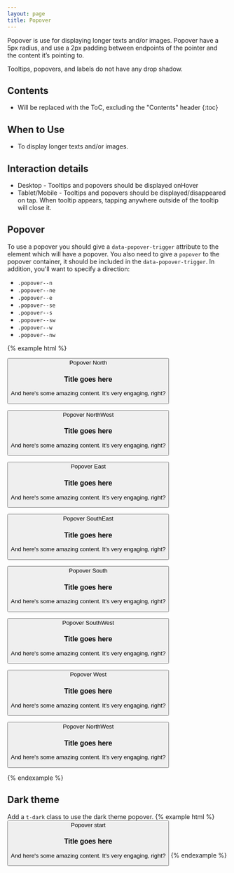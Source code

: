 ```yaml
---
layout: page
title: Popover
---
```


Popover is use for displaying longer texts and/or images. Popover have a 5px radius, and use a 2px padding between endpoints of the pointer and the content it’s pointing to.

Tooltips, popovers, and labels do not have any drop shadow.

## Contents

* Will be replaced with the ToC, excluding the "Contents" header
{:toc}

## When to Use

- To display longer texts and/or images.

## Interaction details

- Desktop - Tooltips and popovers should be displayed onHover
- Tablet/Mobile - Tooltips and popovers should be displayed/disappeared on tap. When tooltip appears, tapping anywhere outside of the tooltip will close it.

## Popover

To use a popover you should give a `data-popover-trigger` attribute to the element which will have a popover. You also need to give a `popover` to the popover container, it should be included in the `data-popover-trigger`.
In addition, you'll want to specify a direction:

- `.popover--n`
- `.popover--ne`
- `.popover--e`
- `.popover--se`
- `.popover--s`
- `.popover--sw`
- `.popover--w`
- `.popover--nw`

{% example html %}
<p>
<button class='btn btn-sm btn-secondary' data-popover-trigger type='button'>
    Popover North
    <div class="popover popover--n">
        <h3 class="popover__title">Title goes here</h3>
        <p class="popover__content">And here's some amazing content. It's very engaging, right?</p>
    </div>
</button>
</p>
<p>
<button class='btn btn-sm btn-secondary' data-popover-trigger type='button'>
    Popover NorthWest
    <div class="popover popover--ne">
        <h3 class="popover__title">Title goes here</h3>
        <p class="popover__content">And here's some amazing content. It's very engaging, right?</p>
    </div>
</button>
</p>
<p>
<button class='btn btn-sm btn-secondary' data-popover-trigger type='button'>
    Popover East
    <div class="popover popover--e">
        <h3 class="popover__title">Title goes here</h3>
        <p class="popover__content">And here's some amazing content. It's very engaging, right?</p>
    </div>
</button>
</p>
<p>
<button class='btn btn-sm btn-secondary' data-popover-trigger type='button'>
    Popover SouthEast
    <div class="popover popover--se">
        <h3 class="popover__title">Title goes here</h3>
        <p class="popover__content">And here's some amazing content. It's very engaging, right?</p>
    </div>
</button>
</p>
<p>
<button class='btn btn-sm btn-secondary' data-popover-trigger type='button'>
    Popover South
    <div class="popover popover--s">
        <h3 class="popover__title">Title goes here</h3>
        <p class="popover__content">And here's some amazing content. It's very engaging, right?</p>
    </div>
</button>
</p>
<p>
<button class='btn btn-sm btn-secondary' data-popover-trigger type='button'>
    Popover SouthWest
    <div class="popover popover--sw">
        <h3 class="popover__title">Title goes here</h3>
        <p class="popover__content">And here's some amazing content. It's very engaging, right?</p>
    </div>
</button>
</p>
<p>
<button class='btn btn-sm btn-secondary' data-popover-trigger type='button'>
    Popover West
    <div class="popover popover--w">
        <h3 class="popover__title">Title goes here</h3>
        <p class="popover__content">And here's some amazing content. It's very engaging, right?</p>
    </div>
</button>
</p>
<p>
<button class='btn btn-sm btn-secondary' data-popover-trigger type='button'>
    Popover NorthWest
    <div class="popover popover--nw">
        <h3 class="popover__title">Title goes here</h3>
        <p class="popover__content">And here's some amazing content. It's very engaging, right?</p>
    </div>
</button>
</p>
{% endexample %}

## Dark theme
Add a `t-dark` class to use the dark theme popover.
{% example html %}
<button class='btn btn-sm btn-secondary' data-popover-trigger type='button'>
    Popover start
    <div class="popover popover--e t-dark">
        <h3 class="popover__title">Title goes here</h3>
        <p class="popover__content">And here's some amazing content. It's very engaging, right?</p>
    </div>
</button>
{% endexample %}
